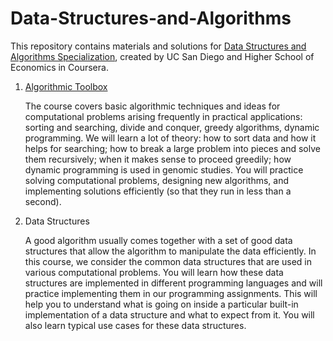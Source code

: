 # Data-Structures-and-Algorithms
This repository contains materials and solutions for [Data Structures and Algorithms Specialization](https://www.coursera.org/specializations/data-structures-algorithms "Data Structures and Algorithms Specialization"), created by UC San Diego and Higher School of Economics in Coursera.

1. [Algorithmic Toolbox](https://github.com/theWellHopeErr/data-structures-and-algorithms/tree/master/1.%20Algorithmic%20Toolbox)

      The course covers basic algorithmic techniques and ideas for computational problems arising frequently in practical applications: sorting and searching, divide and conquer, greedy algorithms, dynamic programming. We will learn a lot of theory: how to sort data and how it helps for searching; how to break a large problem into pieces and solve them recursively; when it makes sense to proceed greedily; how dynamic programming is used in genomic studies. You will practice solving computational problems, designing new algorithms, and implementing solutions efficiently (so that they run in less than a second).

2. Data Structures

      A good algorithm usually comes together with a set of good data structures that allow the algorithm to manipulate the data efficiently. In this course, we consider the common data structures that are used in various computational problems. You will learn how these data structures are implemented in different programming languages and will practice implementing them in our programming assignments. This will help you to understand what is going on inside a particular built-in implementation of a data structure and what to expect from it. You will also learn typical use cases for these data structures.
